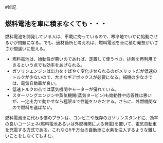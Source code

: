 #雑記
## 燃料電池を車に積まなくても・・・
燃料電池を開発している人は、車載に拘っているので、寒冷地でいかに始動させるかが問題になる。でも、適材適所と考えれば、燃料電池を車に積む発想がいささか間違いに思える。

* 燃料電池は、始動性が悪いのであれば、定置して使うべき。排熱を再利用できるという点でも効率をあげられる。
* ガソリンエンジンは出力をすばやく変化させられるのがメリットだが低速のトルクが少ないので、大きなギアボックスが必要になる。補機の少なさでは、電気自動車が良い。
* 低速トルクの点では蒸気機関やモーターが優れている。
* スターリングエンジンや蒸気機関(蒸気タービン)も始動性や応答性は悪いが、一定出力で動かすなら極限まで性能をひきだせる。さらに、外燃機関なので燃料を選ばない。

燃料電池車に代わる僕のプランは、コンビニや既存のガソリンスタンドに、効率の良いコージェネ(燃料電池あるいは外燃機関による発電)を置いて、電気自動車を充電する方式である。これなら5千万台の自動車に水素を注入するような難しいことをしなくてもすむ。
<!--  -->

